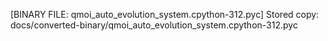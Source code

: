 [BINARY FILE: qmoi_auto_evolution_system.cpython-312.pyc]
Stored copy: docs/converted-binary/qmoi_auto_evolution_system.cpython-312.pyc
